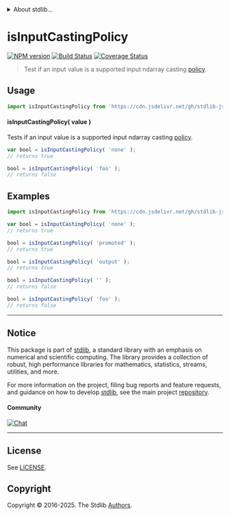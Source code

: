 <!--

@license Apache-2.0

Copyright (c) 2025 The Stdlib Authors.

Licensed under the Apache License, Version 2.0 (the "License");
you may not use this file except in compliance with the License.
You may obtain a copy of the License at

   http://www.apache.org/licenses/LICENSE-2.0

Unless required by applicable law or agreed to in writing, software
distributed under the License is distributed on an "AS IS" BASIS,
WITHOUT WARRANTIES OR CONDITIONS OF ANY KIND, either express or implied.
See the License for the specific language governing permissions and
limitations under the License.

-->


<details>
  <summary>
    About stdlib...
  </summary>
  <p>We believe in a future in which the web is a preferred environment for numerical computation. To help realize this future, we've built stdlib. stdlib is a standard library, with an emphasis on numerical and scientific computation, written in JavaScript (and C) for execution in browsers and in Node.js.</p>
  <p>The library is fully decomposable, being architected in such a way that you can swap out and mix and match APIs and functionality to cater to your exact preferences and use cases.</p>
  <p>When you use stdlib, you can be absolutely certain that you are using the most thorough, rigorous, well-written, studied, documented, tested, measured, and high-quality code out there.</p>
  <p>To join us in bringing numerical computing to the web, get started by checking us out on <a href="https://github.com/stdlib-js/stdlib">GitHub</a>, and please consider <a href="https://opencollective.com/stdlib">financially supporting stdlib</a>. We greatly appreciate your continued support!</p>
</details>

# isInputCastingPolicy

[![NPM version][npm-image]][npm-url] [![Build Status][test-image]][test-url] [![Coverage Status][coverage-image]][coverage-url] <!-- [![dependencies][dependencies-image]][dependencies-url] -->

> Test if an input value is a supported input ndarray casting [policy][@stdlib/ndarray/input-casting-policies].

<!-- Section to include introductory text. Make sure to keep an empty line after the intro `section` element and another before the `/section` close. -->

<section class="intro">

</section>

<!-- /.intro -->

<!-- Package usage documentation. -->



<section class="usage">

## Usage

```javascript
import isInputCastingPolicy from 'https://cdn.jsdelivr.net/gh/stdlib-js/ndarray-base-assert-is-input-casting-policy@deno/mod.js';
```

#### isInputCastingPolicy( value )

Tests if an input value is a supported input ndarray casting [policy][@stdlib/ndarray/input-casting-policies].

```javascript
var bool = isInputCastingPolicy( 'none' );
// returns true

bool = isInputCastingPolicy( 'foo' );
// returns false
```

</section>

<!-- /.usage -->

<!-- Package usage notes. Make sure to keep an empty line after the `section` element and another before the `/section` close. -->

<section class="notes">

</section>

<!-- /.notes -->

<!-- Package usage examples. -->

<section class="examples">

## Examples

<!-- eslint no-undef: "error" -->

```javascript
import isInputCastingPolicy from 'https://cdn.jsdelivr.net/gh/stdlib-js/ndarray-base-assert-is-input-casting-policy@deno/mod.js';

var bool = isInputCastingPolicy( 'none' );
// returns true

bool = isInputCastingPolicy( 'promoted' );
// returns true

bool = isInputCastingPolicy( 'output' );
// returns true

bool = isInputCastingPolicy( '' );
// returns false

bool = isInputCastingPolicy( 'foo' );
// returns false
```

</section>

<!-- /.examples -->

<!-- Section to include cited references. If references are included, add a horizontal rule *before* the section. Make sure to keep an empty line after the `section` element and another before the `/section` close. -->

<section class="references">

</section>

<!-- /.references -->

<!-- Section for related `stdlib` packages. Do not manually edit this section, as it is automatically populated. -->

<section class="related">

</section>

<!-- /.related -->

<!-- Section for all links. Make sure to keep an empty line after the `section` element and another before the `/section` close. -->


<section class="main-repo" >

* * *

## Notice

This package is part of [stdlib][stdlib], a standard library with an emphasis on numerical and scientific computing. The library provides a collection of robust, high performance libraries for mathematics, statistics, streams, utilities, and more.

For more information on the project, filing bug reports and feature requests, and guidance on how to develop [stdlib][stdlib], see the main project [repository][stdlib].

#### Community

[![Chat][chat-image]][chat-url]

---

## License

See [LICENSE][stdlib-license].


## Copyright

Copyright &copy; 2016-2025. The Stdlib [Authors][stdlib-authors].

</section>

<!-- /.stdlib -->

<!-- Section for all links. Make sure to keep an empty line after the `section` element and another before the `/section` close. -->

<section class="links">

[npm-image]: http://img.shields.io/npm/v/@stdlib/ndarray-base-assert-is-input-casting-policy.svg
[npm-url]: https://npmjs.org/package/@stdlib/ndarray-base-assert-is-input-casting-policy

[test-image]: https://github.com/stdlib-js/ndarray-base-assert-is-input-casting-policy/actions/workflows/test.yml/badge.svg?branch=main
[test-url]: https://github.com/stdlib-js/ndarray-base-assert-is-input-casting-policy/actions/workflows/test.yml?query=branch:main

[coverage-image]: https://img.shields.io/codecov/c/github/stdlib-js/ndarray-base-assert-is-input-casting-policy/main.svg
[coverage-url]: https://codecov.io/github/stdlib-js/ndarray-base-assert-is-input-casting-policy?branch=main

<!--

[dependencies-image]: https://img.shields.io/david/stdlib-js/ndarray-base-assert-is-input-casting-policy.svg
[dependencies-url]: https://david-dm.org/stdlib-js/ndarray-base-assert-is-input-casting-policy/main

-->

[chat-image]: https://img.shields.io/gitter/room/stdlib-js/stdlib.svg
[chat-url]: https://app.gitter.im/#/room/#stdlib-js_stdlib:gitter.im

[stdlib]: https://github.com/stdlib-js/stdlib

[stdlib-authors]: https://github.com/stdlib-js/stdlib/graphs/contributors

[umd]: https://github.com/umdjs/umd
[es-module]: https://developer.mozilla.org/en-US/docs/Web/JavaScript/Guide/Modules

[deno-url]: https://github.com/stdlib-js/ndarray-base-assert-is-input-casting-policy/tree/deno
[deno-readme]: https://github.com/stdlib-js/ndarray-base-assert-is-input-casting-policy/blob/deno/README.md
[umd-url]: https://github.com/stdlib-js/ndarray-base-assert-is-input-casting-policy/tree/umd
[umd-readme]: https://github.com/stdlib-js/ndarray-base-assert-is-input-casting-policy/blob/umd/README.md
[esm-url]: https://github.com/stdlib-js/ndarray-base-assert-is-input-casting-policy/tree/esm
[esm-readme]: https://github.com/stdlib-js/ndarray-base-assert-is-input-casting-policy/blob/esm/README.md
[branches-url]: https://github.com/stdlib-js/ndarray-base-assert-is-input-casting-policy/blob/main/branches.md

[stdlib-license]: https://raw.githubusercontent.com/stdlib-js/ndarray-base-assert-is-input-casting-policy/main/LICENSE

[@stdlib/ndarray/input-casting-policies]: https://github.com/stdlib-js/ndarray-input-casting-policies/tree/deno

</section>

<!-- /.links -->
